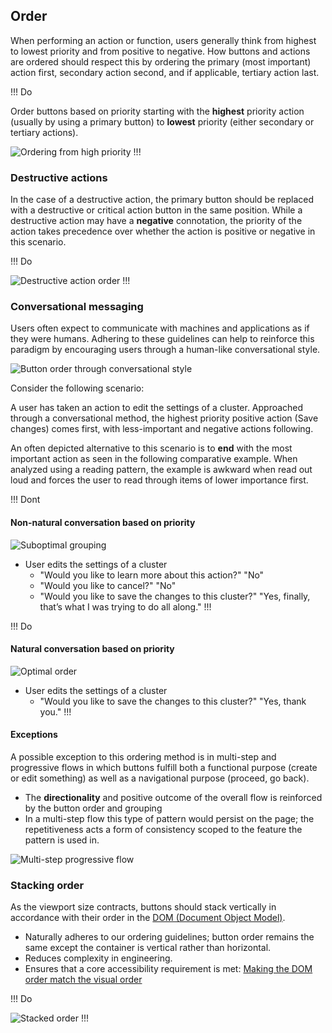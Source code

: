 ## Order

When performing an action or function, users generally think from highest to lowest priority and from positive to negative. How buttons and actions are ordered should respect this by ordering the primary (most important) action first, secondary action second, and if applicable, tertiary action last.

!!! Do

Order buttons based on priority starting with the **highest** priority action (usually by using a primary button) to **lowest** priority (either secondary or tertiary actions).

![Ordering from high priority](/assets/patterns/button-alignment/order-high-low-priority.png)
!!!


### Destructive actions

In the case of a destructive action, the primary button should be replaced with a destructive or critical action button in the same position. While a destructive action may have a **negative** connotation, the priority of the action takes precedence over whether the action is positive or negative in this scenario.

!!! Do

![Destructive action order](/assets/patterns/button-alignment/order-destructive-action.png)
!!!

### Conversational messaging

Users often expect to communicate with machines and applications as if they were humans. Adhering to these guidelines can help to reinforce this paradigm by encouraging users through a human-like conversational style.

![Button order through conversational style](/assets/patterns/button-alignment/order-conversational-example.png)

Consider the following scenario:

A user has taken an action to edit the settings of a cluster. Approached through a conversational method, the highest priority positive action (Save changes) comes first, with less-important and negative actions following.

An often depicted alternative to this scenario is to **end** with the most important action as seen in the following comparative example. When analyzed using a reading pattern, the example is awkward when read out loud and forces the user to read through items of lower importance first.

!!! Dont

#### Non-natural conversation based on priority

![Suboptimal grouping](/assets/patterns/button-alignment/suboptimal-grouping.png)

- User edits the settings of a cluster
    - "Would you like to learn more about this action?" "No"
    - "Would you like to cancel?" "No"
    - "Would you like to save the changes to this cluster?" "Yes, finally, that’s what I was trying to do all along."
!!!

!!! Do

#### Natural conversation based on priority
![Optimal order](/assets/patterns/button-alignment/optimal-ordering.png)

- User edits the settings of a cluster
    - "Would you like to save the changes to this cluster?" "Yes, thank you."
!!!

#### Exceptions

A possible exception to this ordering method is in multi-step and progressive flows in which buttons fulfill both a functional purpose (create or edit something) as well as a navigational purpose (proceed, go back).

- The **directionality** and positive outcome of the overall flow is reinforced by the button order and grouping
- In a multi-step flow this type of pattern would persist on the page; the repetitiveness acts a form of consistency scoped to the feature the pattern is used in.

![Multi-step progressive flow](/assets/patterns/button-alignment/multi-step-progressive-flow.png)

### Stacking order

As the viewport size contracts, buttons should stack vertically in accordance with their order in the [DOM (Document Object Model)](https://developer.mozilla.org/en-US/docs/Web/API/Document_Object_Model/Introduction). 

- Naturally adheres to our ordering guidelines; button order remains the same except the container is vertical rather than horizontal.
- Reduces complexity in engineering.
- Ensures that a core accessibility requirement is met: [Making the DOM order match the visual order](https://www.w3.org/TR/WCAG20-TECHS/C27.html)

!!! Do

![Stacked order](/assets/patterns/button-alignment/stacked-ordering.png)
!!!



